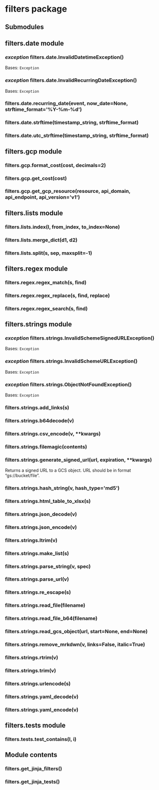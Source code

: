 # filters package

## Submodules

## filters.date module


### _exception_ filters.date.InvalidDatetimeException()
Bases: `Exception`


### _exception_ filters.date.InvalidRecurringDateException()
Bases: `Exception`


### filters.date.recurring_date(event, now_date=None, strftime_format='%Y-%m-%d')

### filters.date.strftime(timestamp_string, strftime_format)

### filters.date.utc_strftime(timestamp_string, strftime_format)
## filters.gcp module


### filters.gcp.format_cost(cost, decimals=2)

### filters.gcp.get_cost(cost)

### filters.gcp.get_gcp_resource(resource, api_domain, api_endpoint, api_version='v1')
## filters.lists module


### filters.lists.index(l, from_index, to_index=None)

### filters.lists.merge_dict(d1, d2)

### filters.lists.split(s, sep, maxsplit=-1)
## filters.regex module


### filters.regex.regex_match(s, find)

### filters.regex.regex_replace(s, find, replace)

### filters.regex.regex_search(s, find)
## filters.strings module


### _exception_ filters.strings.InvalidSchemeSignedURLException()
Bases: `Exception`


### _exception_ filters.strings.InvalidSchemeURLException()
Bases: `Exception`


### _exception_ filters.strings.ObjectNotFoundException()
Bases: `Exception`


### filters.strings.add_links(s)

### filters.strings.b64decode(v)

### filters.strings.csv_encode(v, \*\*kwargs)

### filters.strings.filemagic(contents)

### filters.strings.generate_signed_url(url, expiration, \*\*kwargs)
Returns a signed URL to a GCS object. URL should be in format “gs://bucket/file”.


### filters.strings.hash_string(v, hash_type='md5')

### filters.strings.html_table_to_xlsx(s)

### filters.strings.json_decode(v)

### filters.strings.json_encode(v)

### filters.strings.ltrim(v)

### filters.strings.make_list(s)

### filters.strings.parse_string(v, spec)

### filters.strings.parse_url(v)

### filters.strings.re_escape(s)

### filters.strings.read_file(filename)

### filters.strings.read_file_b64(filename)

### filters.strings.read_gcs_object(url, start=None, end=None)

### filters.strings.remove_mrkdwn(v, links=False, italic=True)

### filters.strings.rtrim(v)

### filters.strings.trim(v)

### filters.strings.urlencode(s)

### filters.strings.yaml_decode(v)

### filters.strings.yaml_encode(v)
## filters.tests module


### filters.tests.test_contains(l, i)
## Module contents


### filters.get_jinja_filters()

### filters.get_jinja_tests()
